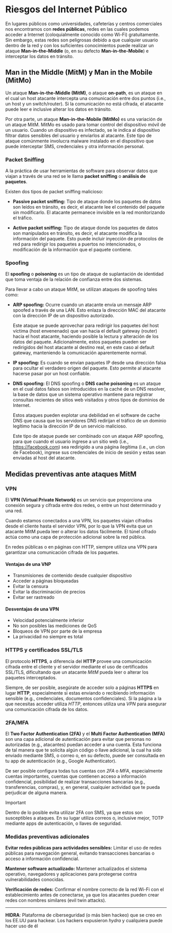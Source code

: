 # Riesgos del Internet Público

En lugares públicos como universidades, cafeterías y centros comerciales nos
encontramos con **redes públicas**, redes en las cuales podemos acceder a
Internet (coloquialmente conocido como Wi-Fi) gratuitamente. Sin embargo, estas
redes son peligrosas debido a que cualquier usuario dentro de la red y con los
suficientes conocimientos puede realizar un ataque **Man-in-the-Middle** (o, en
su defecto **Man-in-the-Mobile**) e interceptar los datos en tránsito.

## Man in the Middle (MitM) y Man in the Mobile (MitMo)

Un ataque **Man-in-the-Middle (MitM)**, o ataque **on-path**, es un ataque en el
cual un host atacante intercepta una comunicación entre dos puntos (i.e., un
host y un switch/router). Si la comunicación no está cifrada, el atacante puede
leer e inclusive alterar los datos en tránsito.

Por otra parte, un ataque **Man-in-the-Mobile (MitMo)** es una variación de un
ataque MitM. MitMo es usado para tomar control del dispositivo móvil de un
usuario. Cuando un dispositivo es infectado, se le indica al dispositivo filtrar
datos sensibles del usuario y enviarlos al atacante. Este tipo de ataque
comúnmente involucra malware instalado en el dispositivo que puede interceptar
SMS, credenciales y otra información personal.

### Packet Sniffing

A la práctica de usar herramientas de software para observar datos que viajan a
través de una red se le llama **packet sniffing** o **análisis de paquetes**.

Existen dos tipos de packet sniffing malicioso:

- **Passive packet sniffing:** Tipo de ataque donde los paquetes de datos son
  leídos en tránsito, es decir, el atacante lee el contenido del paquete sin
  modificarlo. El atacante permanece invisible en la red monitorizando el
  tráfico.

- **Active packet sniffing:** Tipo de ataque donde los paquetes de datos son
  manipulados en tránsito, es decir, el atacante modifica la información del
  paquete. Esto puede incluir inyección de protocolos de red para redirigir los
  paquetes a puertos no intencionados, o modificación de la información que el
  paquete contiene.

### Spoofing

El **spoofing** o **poisoning** es un tipo de ataque de suplantación de
identidad que toma ventaja de la relación de confianza entre dos sistemas.

Para llevar a cabo un ataque MitM, se utilizan ataques de spoofing tales como:

- **ARP spoofing:** Ocurre cuando un atacante envía un mensaje ARP spoofed a
  través de una LAN. Esto enlaza la dirección MAC del atacante con la dirección
  IP de un dispositivo autorizado.

  Este ataque se puede aprovechar para redirigir los paquetes del host víctima
  (host envenenado) que van hacia el default gateway (router) hacia el host
  atacante, haciendo posible la lectura y alteración de los datos del paquete.
  Adicionalmente, estos paquetes pueden ser redirigidos del host atacante al
  destino real, en este caso al default gateway, manteniendo la comunicación
  aparentemente normal.

- **IP spoofing:** Es cuando se envían paquetes IP desde una dirección falsa
  para ocultar el verdadero origen del paquete. Esto permite al atacante hacerse
  pasar por un host confiable.

- **DNS spoofing:** El DNS spoofing o **DNS cache poisoning** es un ataque en el
  cual datos falsos son introducidos en la caché de un DNS resolver, la base de
  datos que un sistema operativo mantiene para registrar consultas recientes de
  sitios web visitados y otros tipos de dominios de Internet.

  Estos ataques pueden explotar una debilidad en el software de cache DNS que
  causa que los servidores DNS redirijan el tráfico de un dominio legítimo hacia
  la dirección IP de un servicio malicioso.

  Este tipo de ataque puede ser combinado con un ataque ARP spoofing, para que
  cuando el usuario ingrese a un sitio web (i.e., <https://facebook.com>) sea
  redirigido a una página ilegítima (i.e., un clon de Facebook), ingrese sus
  credenciales de inicio de sesión y estas sean enviadas al host del atacante.

## Medidas preventivas ante ataques MitM

### VPN

El **VPN (Virtual Private Network)** es un servicio que proporciona una conexión
segura y cifrada entre dos redes, o entre un host determinado y una red.

Cuando estamos conectados a una VPN, los paquetes viajan cifrados desde el
cliente hasta el servidor VPN, por lo que la VPN evita que un atacante MitM
pueda leer o alterar los datos fácilmente. El túnel cifrado actúa como una capa
de protección adicional sobre la red pública.

En redes públicas o en páginas con HTTP, siempre utiliza una VPN para garantizar
una comunicación cifrada de los paquetes.

#### Ventajas de una VNP

- Transmisiones de contenido desde cualquier dispositivo
- Acceder a páginas bloqueadas
- Evitar la censura
- Evitar la discriminación de precios
- Evitar ser rastreado

#### Desventajas de una VPN

- Velocidad potencialmente inferior
- No son posibles las mediciones de QoS
- Bloqueos de VPN por parte de la empresa
- La privacidad no siempre es total

### HTTPS y certificados SSL/TLS

El protocolo **HTTPS**, a diferencia del **HTTP** provee una comunicación
cifrada entre el cliente y el servidor mediante el uso de certificados SSL/TLS,
dificultando que un atacante _MitM_ pueda leer o alterar los paquetes
interceptados.

Siempre, de ser posible, asegúrate de acceder solo a páginas **HTTPS** en lugar
**HTTP**, especialmente si estas enviando o recibiendo información sensible
(e.g., credenciales, documentos confidenciales). Si la página a la que necesitas
acceder utiliza _HTTP_, entonces utiliza una _VPN_ para asegurar una
comunicación cifrada de los datos.

### 2FA/MFA

El **Two Factor Authentication (2FA)** y el **Multi Factor Authentication
(MFA)** son una capa adicional de autenticación para evitar que personas no
autorizadas (e.g., atacantes) puedan acceder a una cuenta. Esta funciona de tal
manera que te solicita algún código o llave adicional, la cual ha sido enviado
mediante SMS, o correo o, en su defecto, puede ser consultada en tu app de
autenticación (e.g., Google Authenticator).

De ser posible configura todas tus cuentas con _2FA_ o _MFA_, especialmente
cuentas importantes, cuentas que contienen acceso a información confidencial,
posibilidad de realizar transacciones bancarias (e.g., transferencias, compras),
y, en general, cualquier actividad que te pueda perjudicar de alguna manera.

> [!IMPORTANT]
>
> Dentro de lo posible evita utilizar 2FA con SMS, ya que estos son susceptibles
> a ataques. En su lugar utiliza correos o, inclusive mejor, TOTP mediante apps
> de autenticación, o llaves de seguridad.

### Medidas preventivas adicionales

**Evitar redes públicas para actividades sensibles:** Limitar el uso de redes
públicas para navegación general, evitando transacciones bancarias o acceso a
información confidencial.

**Mantener software actualizado:** Mantener actualizados el sistema operativo,
navegadores y aplicaciones para protegerse contra vulnerabilidades conocidas.

**Verificación de redes:** Confirmar el nombre correcto de la red Wi-Fi con el
establecimiento antes de conectarse, ya que los atacantes pueden crear redes con
nombres similares (evil twin attacks).

---

**HIDRA**: Plataforma de ciberseguridad (o más bien hackeo) que se creo en los
EE.UU para hackear. Los hackers expusieron _hydra_ y cualquiera puede hacer uso
de él
